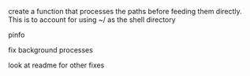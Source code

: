create a function that processes the paths before feeding them directly. This is to account for using ~/ as the shell directory


pinfo

fix background processes

look at readme for other fixes
